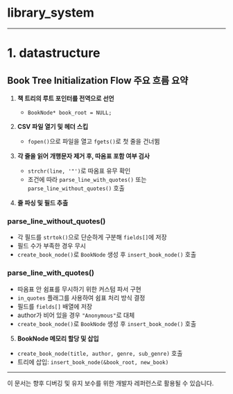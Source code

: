 # library_system

---

# 1. datastructure

## Book Tree Initialization Flow 주요 흐름 요약

1. **책 트리의 루트 포인터를 전역으로 선언**

   - `BookNode* book_root = NULL;`

2. **CSV 파일 열기 및 헤더 스킵**

   - `fopen()`으로 파일을 열고 `fgets()`로 첫 줄을 건너뜀

3. **각 줄을 읽어 개행문자 제거 후, 따옴표 포함 여부 검사**

   - `strchr(line, '"')`로 따옴표 유무 확인
   - 조건에 따라 `parse_line_with_quotes()` 또는 `parse_line_without_quotes()` 호출

4. **줄 파싱 및 필드 추출**

### parse_line_without_quotes()

- 각 필드를 `strtok()`으로 단순하게 구분해 `fields[]`에 저장
- 필드 수가 부족한 경우 무시
- `create_book_node()`로 `BookNode` 생성 후 `insert_book_node()` 호출

### parse_line_with_quotes()

- 따옴표 안 쉼표를 무시하기 위한 커스텀 파서 구현
- `in_quotes` 플래그를 사용하여 쉼표 처리 방식 결정
- 필드를 `fields[]` 배열에 저장
- author가 비어 있을 경우 `"Anonymous"`로 대체
- `create_book_node()`로 `BookNode` 생성 후 `insert_book_node()` 호출

5. **BookNode 메모리 할당 및 삽입**

- `create_book_node(title, author, genre, sub_genre)` 호출
- 트리에 삽입: `insert_book_node(&book_root, new_book)`

---

이 문서는 향후 디버깅 및 유지 보수를 위한 개발자 레퍼런스로 활용될 수 있습니다.
